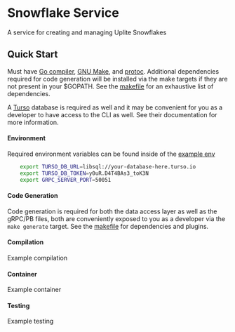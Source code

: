 # Snowflake Service

A service for creating and managing Uplite Snowflakes

## Quick Start

Must have [Go compiler][1], [GNU Make][2], and [protoc][3]. Additional dependencies required for code generation will be installed via the make targets if they are not present in your $GOPATH. See the [makefile][4] for an exhaustive list of dependencies.

A [Turso][5] database is required as well and it may be convenient for you as a developer to have access to the CLI as well. See their documentation for more information.

#### Environment

Required environment variables can be found inside of the [example env](./env.example)

```sh
    export TURSO_DB_URL=libsql://your-database-here.turso.io
    export TURSO_DB_TOKEN=y0uR.D4T4BAs3_toK3N
    export GRPC_SERVER_PORT=50051
```

#### Code Generation

Code generation is required for both the data access layer as well as the gRPC/PB files, both are conveniently exposed to you as a developer via the `make generate` target. See the [makefile](./makefile) for dependencies and plugins.

#### Compilation

Example compilation

#### Container

Example container

#### Testing

Example testing

[1]: https://go.dev/
[2]: https://www.gnu.org/software/make/
[3]: https://grpc.io/docs/protoc-installation/
[4]: ./makefile
[5]: https://turso.tech/

